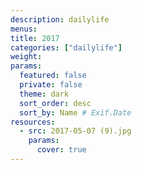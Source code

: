 ```yaml
---
description: dailylife
menus: 
title: 2017
categories: ["dailylife"]
weight: 
params:
  featured: false
  private: false
  theme: dark
  sort_order: desc
  sort_by: Name # Exif.Date
resources:
  - src: 2017-05-07 (9).jpg
    params:
      cover: true
---
```

